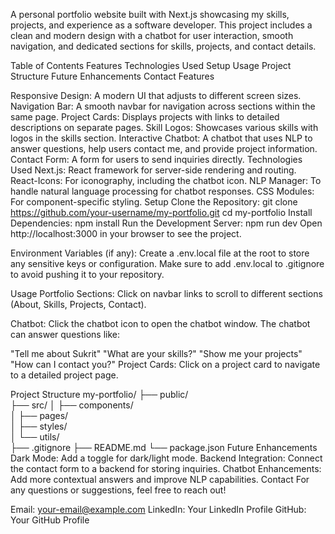 A personal portfolio website built with Next.js showcasing my skills, projects, and experience as a software developer. This project includes a clean and modern design with a chatbot for user interaction, smooth navigation, and dedicated sections for skills, projects, and contact details.

Table of Contents
Features
Technologies Used
Setup
Usage
Project Structure
Future Enhancements
Contact
Features

Responsive Design: A modern UI that adjusts to different screen sizes.
Navigation Bar: A smooth navbar for navigation across sections within the same page.
Project Cards: Displays projects with links to detailed descriptions on separate pages.
Skill Logos: Showcases various skills with logos in the skills section.
Interactive Chatbot: A chatbot that uses NLP to answer questions, help users contact me, and provide project information.
Contact Form: A form for users to send inquiries directly.
Technologies Used
Next.js: React framework for server-side rendering and routing.
React-Icons: For iconography, including the chatbot icon.
NLP Manager: To handle natural language processing for chatbot responses.
CSS Modules: For component-specific styling.
Setup
Clone the Repository:
git clone https://github.com/your-username/my-portfolio.git
cd my-portfolio
Install Dependencies:
npm install
Run the Development Server:
npm run dev
Open http://localhost:3000 in your browser to see the project.

Environment Variables (if any): Create a .env.local file at the root to store any sensitive keys or configuration. Make sure to add .env.local to .gitignore to avoid pushing it to your repository.

Usage
Portfolio Sections: Click on navbar links to scroll to different sections (About, Skills, Projects, Contact).

Chatbot: Click the chatbot icon to open the chatbot window. The chatbot can answer questions like:

"Tell me about Sukrit"
"What are your skills?"
"Show me your projects"
"How can I contact you?"
Project Cards: Click on a project card to navigate to a detailed project page.

Project Structure
my-portfolio/
├── public/               
├── src/
│   ├── components/       
│   ├── pages/             
│   ├── styles/            
│   └── utils/             
├── .gitignore
├── README.md
└── package.json
Future Enhancements
Dark Mode: Add a toggle for dark/light mode.
Backend Integration: Connect the contact form to a backend for storing inquiries.
Chatbot Enhancements: Add more contextual answers and improve NLP capabilities.
Contact
For any questions or suggestions, feel free to reach out!

Email: your-email@example.com
LinkedIn: Your LinkedIn Profile
GitHub: Your GitHub Profile

